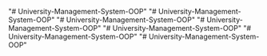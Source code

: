"# University-Management-System-OOP" 
"# University-Management-System-OOP" 
"# University-Management-System-OOP" 
"# University-Management-System-OOP" 
"# University-Management-System-OOP" 
"# University-Management-System-OOP" 
"# University-Management-System-OOP" 
